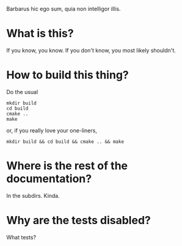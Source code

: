 Barbarus hic ego sum, quia non intelligor illis.

# What is this?
If you know, you know. If you don't know, you most likely shouldn't.

# How to build this thing?
Do the usual
```
mkdir build 
cd build 
cmake .. 
make
```
or, if you really love your one-liners,
```
mkdir build && cd build && cmake .. && make
```

# Where is the rest of the documentation?
In the subdirs. Kinda. 

# Why are the tests disabled?
What tests?